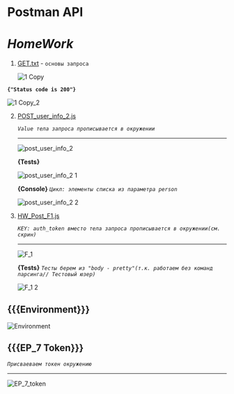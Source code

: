 # Postman API

# *HomeWork*

1. [GET.txt](https://github.com/JohnnyShwarts/number_29/blob/Postman/GET.txt) - ```основы запроса```

   ![1 Copy](https://user-images.githubusercontent.com/104720406/173180115-e83229eb-3c29-4767-bea3-301354d2438f.png)
   
  __```{"Status code is 200"}```__
   
   ![1 Copy_2](https://user-images.githubusercontent.com/104720406/173189346-ae418229-cecf-419e-ac44-55e2556da7b6.png)

   
2. [POST_user_info_2.js](https://github.com/JohnnyShwarts/number_29/blob/Postman/POST_user_info_2.js)

    _```Value тела запроса прописывается в окружении```_
    ____

   ![post_user_info_2](https://user-images.githubusercontent.com/104720406/173180730-07fb0d09-ac6a-471a-b3f1-ad7caf0f92f0.png)

   __{Tests}__
    
   ![post_user_info_2 1](https://user-images.githubusercontent.com/104720406/173180741-8ceb544a-180a-49eb-9b12-6fa4261f95ca.png)

   __{Console}__ _```Цикл: элементы списка из параметра person```_
   
   ![post_user_info_2 2](https://user-images.githubusercontent.com/104720406/173189146-ddb5f4d5-78c1-4c3e-aacd-a266b205c4cc.png)


3. [HW_Post_F1.js](https://github.com/JohnnyShwarts/number_29/blob/Postman/HW_Post_F1.js)

    _```KEY: auth_token вместо тела запроса прописывается в окружении(см. скрин)```_
    ____
   
   ![F_1](https://user-images.githubusercontent.com/104720406/173180200-a98183b1-1996-4d26-8bc9-68b252ff76d7.png)
   
   __{Tests}__  _```Тесты берем из "body - pretty"(т.к. работаем без команд парсинга// Тестовый юзер)```_
   
   ![F_1 2](https://user-images.githubusercontent.com/104720406/173180411-eb435a0d-8655-4ce6-8a25-d181ac517471.png)

## {{{Environment}}}

   ![Environment](https://user-images.githubusercontent.com/104720406/173181014-313c255b-42ab-4414-98af-235631e57b94.png)


## {{{EP_7 Token}}}

   _```Присваеваем токен окружению```_
   ____
   
   ![EP_7_token](https://user-images.githubusercontent.com/104720406/173189844-fcac6d83-8b58-458f-9c11-fc17be54bda0.png)

